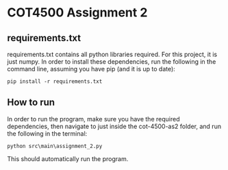 # COT4500 Assignment 2
 
## requirements.txt
requirements.txt contains all python libraries required. For this project, it is just numpy.
In order to install these dependencies, run the following in the command line, assuming you have pip (and it is up to date):
```
pip install -r requirements.txt
```

## How to run
In order to run the program, make sure you have the required dependencies, then navigate to just inside the cot-4500-as2 folder, and run the following in the terminal:
```
python src\main\assignment_2.py
```
This should automatically run the program.
